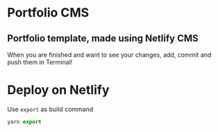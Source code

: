 # Portfolio CMS
## Portfolio template, made using Netlify CMS
When you are finished and want to see your changes, add, commit and push them in Terminal!
# Deploy on Netlify

Use  `export` as build command
 
```js     
yarn export
```